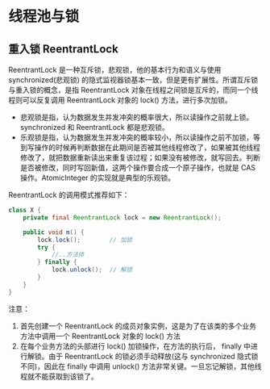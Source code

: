 # 线程池与锁

## 重入锁 ReentrantLock

ReentrantLock 是一种互斥锁，悲观锁，他的基本行为和语义与使用 synchronized(悲观锁) 的隐式监视器锁基本一致，但是更有扩展性。所谓互斥锁与重入锁的概念，是指 ReentrantLock 对象在线程之间锁是互斥的，而同一个线程则可以反复调用 ReentrantLock 对象的 lock() 方法，进行多次加锁。
- 悲观锁是指，认为数据发生并发冲突的概率很大，所以读操作之前就上锁。 synchronized 和 ReentrantLock 都是悲观锁。
- 乐观锁是指，认为数据发生并发冲突的概率较小，所以读操作之前不加锁，等到写操作的时候再判断数据在此期间是否被其他线程修改了，如果被其他线程修改了，就把数据重新读出来重复该过程；如果没有被修改，就写回去。判断是否被修改，同时写回新值，这两个操作要合成一个原子操作，也就是 CAS 操作。AtomicInteger 的实现就是典型的乐观锁。

ReentrantLock 的调用模式推荐如下：
```java
class X {
    private final ReentrantLock lock = new ReentrantLock();

    public void m() {
        lock.lock();        // 加锁
        try {
            //..方法体
        } finally {
            lock.unlock();  // 解锁
        }
    }
}
```
注意：

1. 首先创建一个 ReentrantLock 的成员对象实例，这是为了在该类的多个业务方法中调用一个 ReentrantLock 对象的 lock() 方法
2. 在每个业务方法的头部进行 lock() 加锁操作，在方法的执行后， finally 中进行解锁。由于 ReentrantLock 的锁必须手动释放(这与 synchronized 隐式锁不同)，因此在 finally 中调用 unlock() 方法非常关键。一旦忘记解锁，其他线程就不能获取到该锁了。

